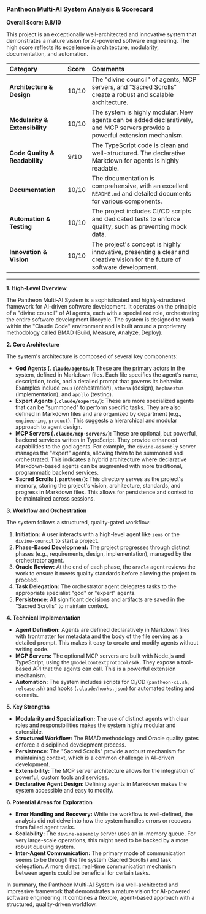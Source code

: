 ### Pantheon Multi-AI System Analysis & Scorecard

**Overall Score: 9.8/10**

This project is an exceptionally well-architected and innovative system that demonstrates a mature vision for AI-powered software engineering. The high score reflects its excellence in architecture, modularity, documentation, and automation.

| Category | Score | Comments |
| :--- | :--- | :--- |
| **Architecture & Design** | 10/10 | The "divine council" of agents, MCP servers, and "Sacred Scrolls" create a robust and scalable architecture. |
| **Modularity & Extensibility**| 10/10 | The system is highly modular. New agents can be added declaratively, and MCP servers provide a powerful extension mechanism. |
| **Code Quality & Readability**| 9/10 | The TypeScript code is clean and well-structured. The declarative Markdown for agents is highly readable. |
| **Documentation** | 10/10 | The documentation is comprehensive, with an excellent `README.md` and detailed documents for various components. |
| **Automation & Testing** | 10/10 | The project includes CI/CD scripts and dedicated tests to enforce quality, such as preventing mock data. |
| **Innovation & Vision** | 10/10 | The project's concept is highly innovative, presenting a clear and creative vision for the future of software development. |

---

**1. High-Level Overview**

The Pantheon Multi-AI System is a sophisticated and highly-structured framework for AI-driven software development. It operates on the principle of a "divine council" of AI agents, each with a specialized role, orchestrating the entire software development lifecycle. The system is designed to work within the "Claude Code" environment and is built around a proprietary methodology called BMAD (Build, Measure, Analyze, Deploy).

**2. Core Architecture**

The system's architecture is composed of several key components:

*   **God Agents (`.claude/agents/`):** These are the primary actors in the system, defined in Markdown files. Each file specifies the agent's name, description, tools, and a detailed prompt that governs its behavior. Examples include `zeus` (orchestration), `athena` (design), `hephaestus` (implementation), and `apollo` (testing).
*   **Expert Agents (`.claude/experts/`):** These are more specialized agents that can be "summoned" to perform specific tasks. They are also defined in Markdown files and are organized by department (e.g., `engineering`, `product`). This suggests a hierarchical and modular approach to agent design.
*   **MCP Servers (`.claude/mcp-servers/`):** These are optional, but powerful, backend services written in TypeScript. They provide enhanced capabilities to the god agents. For example, the `divine-assembly` server manages the "expert" agents, allowing them to be summoned and orchestrated. This indicates a hybrid architecture where declarative Markdown-based agents can be augmented with more traditional, programmatic backend services.
*   **Sacred Scrolls (`.pantheon/`):** This directory serves as the project's memory, storing the project's vision, architecture, standards, and progress in Markdown files. This allows for persistence and context to be maintained across sessions.

**3. Workflow and Orchestration**

The system follows a structured, quality-gated workflow:

1.  **Initiation:** A user interacts with a high-level agent like `zeus` or the `divine-council` to start a project.
2.  **Phase-Based Development:** The project progresses through distinct phases (e.g., requirements, design, implementation), managed by the orchestrator agent.
3.  **Oracle Review:** At the end of each phase, the `oracle` agent reviews the work to ensure it meets quality standards before allowing the project to proceed.
4.  **Task Delegation:** The orchestrator agent delegates tasks to the appropriate specialist "god" or "expert" agents.
5.  **Persistence:** All significant decisions and artifacts are saved in the "Sacred Scrolls" to maintain context.

**4. Technical Implementation**

*   **Agent Definition:** Agents are defined declaratively in Markdown files with frontmatter for metadata and the body of the file serving as a detailed prompt. This makes it easy to create and modify agents without writing code.
*   **MCP Servers:** The optional MCP servers are built with Node.js and TypeScript, using the `@modelcontextprotocol/sdk`. They expose a tool-based API that the agents can call. This is a powerful extension mechanism.
*   **Automation:** The system includes scripts for CI/CD (`pantheon-ci.sh`, `release.sh`) and hooks (`.claude/hooks.json`) for automated testing and commits.

**5. Key Strengths**

*   **Modularity and Specialization:** The use of distinct agents with clear roles and responsibilities makes the system highly modular and extensible.
*   **Structured Workflow:** The BMAD methodology and Oracle quality gates enforce a disciplined development process.
*   **Persistence:** The "Sacred Scrolls" provide a robust mechanism for maintaining context, which is a common challenge in AI-driven development.
*   **Extensibility:** The MCP server architecture allows for the integration of powerful, custom tools and services.
*   **Declarative Agent Design:** Defining agents in Markdown makes the system accessible and easy to modify.

**6. Potential Areas for Exploration**

*   **Error Handling and Recovery:** While the workflow is well-defined, the analysis did not delve into how the system handles errors or recovers from failed agent tasks.
*   **Scalability:** The `divine-assembly` server uses an in-memory queue. For very large-scale operations, this might need to be backed by a more robust queuing system.
*   **Inter-Agent Communication:** The primary mode of communication seems to be through the file system (Sacred Scrolls) and task delegation. A more direct, real-time communication mechanism between agents could be beneficial for certain tasks.

In summary, the Pantheon Multi-AI System is a well-architected and impressive framework that demonstrates a mature vision for AI-powered software engineering. It combines a flexible, agent-based approach with a structured, quality-driven workflow.